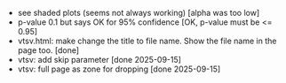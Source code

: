 + see shaded plots (seems not always working) [alpha was too low]
+ p-value 0.1 but says OK for 95% confidence [OK, p-value must be <= 0.95]
+ vtsv.html: make change the title to file name. Show the file name in the page too. [done]
+ vtsv: add skip parameter [done 2025-09-15]
+ vtsv: full page as zone for dropping [done 2025-09-15]
